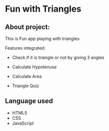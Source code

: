 # Fun with Triangles

## About project:

This is Fun app playing with triangles

 Features integrated:

- Check if it is triangle or not by giving 3 angles

- Calculate Hypotenuse

- Calculate Area

- Triangle Quiz

## Language used

- HTML5
- CSS
- JavaScript

